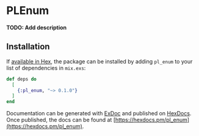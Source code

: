 # PLEnum

**TODO: Add description**

## Installation

If [available in Hex](https://hex.pm/docs/publish), the package can be installed
by adding `pl_enum` to your list of dependencies in `mix.exs`:

```elixir
def deps do
  [
    {:pl_enum, "~> 0.1.0"}
  ]
end
```

Documentation can be generated with [ExDoc](https://github.com/elixir-lang/ex_doc)
and published on [HexDocs](https://hexdocs.pm). Once published, the docs can
be found at [https://hexdocs.pm/pl_enum](https://hexdocs.pm/pl_enum).

